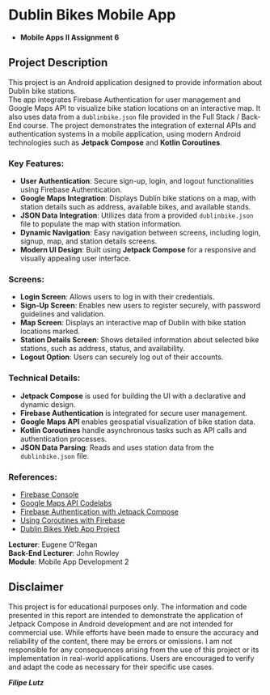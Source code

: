 # Dublin Bikes Mobile App

- **Mobile Apps II Assignment 6**

## Project Description

This project is an Android application designed to provide information about Dublin bike stations.  
The app integrates Firebase Authentication for user management and Google Maps API to visualize bike station locations on an interactive map. 
It also uses data from a `dublinbike.json` file provided in the Full Stack / Back-End course. 
The project demonstrates the integration of external APIs and authentication systems in a mobile application, using modern Android technologies such as **Jetpack Compose** and **Kotlin Coroutines**.

### Key Features:

- **User Authentication**: Secure sign-up, login, and logout functionalities using Firebase Authentication.
- **Google Maps Integration**: Displays Dublin bike stations on a map, with station details such as address, available bikes, and available stands.
- **JSON Data Integration**: Utilizes data from a provided `dublinbike.json` file to populate the map with station information.
- **Dynamic Navigation**: Easy navigation between screens, including login, signup, map, and station details screens.
- **Modern UI Design**: Built using **Jetpack Compose** for a responsive and visually appealing user interface.

### Screens:

- **Login Screen**: Allows users to log in with their credentials.
- **Sign-Up Screen**: Enables new users to register securely, with password guidelines and validation.
- **Map Screen**: Displays an interactive map of Dublin with bike station locations marked.
- **Station Details Screen**: Shows detailed information about selected bike stations, such as address, status, and availability.
- **Logout Option**: Users can securely log out of their accounts.

### Technical Details:

- **Jetpack Compose** is used for building the UI with a declarative and dynamic design.
- **Firebase Authentication** is integrated for secure user management.
- **Google Maps API** enables geospatial visualization of bike station data.
- **Kotlin Coroutines** handle asynchronous tasks such as API calls and authentication processes.
- **JSON Data Parsing**: Reads and uses station data from the `dublinbike.json` file.

### References:

- [Firebase Console](https://console.firebase.google.com/)  
- [Google Maps API Codelabs](https://developers.google.com/codelabs/maps-platform/maps-platform-101-android#11)  
- [Firebase Authentication with Jetpack Compose](https://firebase.blog/posts/2022/05/adding-firebase-auth-to-jetpack-compose-app)  
- [Using Coroutines with Firebase](https://firebase.blog/posts/2022/10/using-coroutines-flows-with-firebase-on-android)  
- [Dublin Bikes Web App Project](https://filipelutz.github.io/dublin_bikes/index.html)

**Lecturer**: Eugene O'Regan  
**Back-End Lecturer**: John Rowley  
**Module**: Mobile App Development 2  

## Disclaimer

This project is for educational purposes only. 
The information and code presented in this report are intended to demonstrate the application of Jetpack Compose in Android development and are not intended for commercial use. 
While efforts have been made to ensure the accuracy and reliability of the content, there may be errors or omissions. 
I am not responsible for any consequences arising from the use of this project or its implementation in real-world applications. 
Users are encouraged to verify and adapt the code as necessary for their specific use cases.

***Filipe Lutz***

